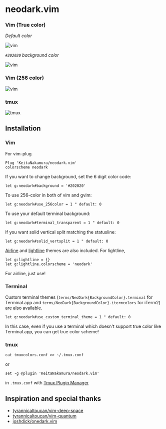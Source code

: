 # neodark.vim

### Vim (True color)

*Default color*

![vim](https://github.com/KeitaNakamura/neodark.vim/blob/master/default.png)

*`#202020` background color*

![vim](https://github.com/KeitaNakamura/neodark.vim/blob/master/202020.png)

### Vim (256 color)
![vim](https://github.com/KeitaNakamura/neodark.vim/blob/master/256.png)

### tmux
![tmux](https://github.com/KeitaNakamura/neodark.vim/blob/master/tmux.png)

## Installation

### Vim
For vim-plug

```vim
Plug 'KeitaNakamura/neodark.vim'
colorscheme neodark
```

If you want to change background, set the 6 digit color code:

```vim
let g:neodark#background = '#202020'
```

To use 256-color in both of vim and gvim:

```vim
let g:neodark#use_256color = 1 " default: 0
```

To use your default terminal background:
```vim
let g:neodark#terminal_transparent = 1 " default: 0
```

If you want solid vertical split matching the statusline:
```vim
let g:neodark#solid_vertsplit = 1 " default: 0
```

[Airline](https://github.com/vim-airline/vim-airline) and [lightline](https://github.com/itchyny/lightline.vim) themes are also included. For lightline,

```vim
let g:lightline = {}
let g:lightline.colorscheme = 'neodark'
```

For airline, just use!

### Terminal
Custom terminal themes (`terms/NeoDark{BackgroundColor}.terminal` for Terminal.app and `terms/NeoDark{BackgroundColor}.itermcolors` for iTerm2) are also available.

```vim
let g:neodark#use_custom_terminal_theme = 1 " default: 0
```

In this case, even if you use a terminal which doesn't support true color like Terminal.app, you can get true color scheme!

### tmux

```
cat tmuxcolors.conf >> ~/.tmux.conf
```

or

```
set -g @plugin 'KeitaNakamura/neodark.vim'
```

in `.tmux.conf` with [Tmux Plugin Manager](https://github.com/tmux-plugins/tpm)

## Inspiration and special thanks
* [tyrannicaltoucan/vim-deep-space](https://github.com/tyrannicaltoucan/vim-deep-space)
* [tyrannicaltoucan/vim-quantum](https://github.com/tyrannicaltoucan/vim-quantum)
* [joshdick/onedark.vim](https://github.com/joshdick/onedark.vim)
